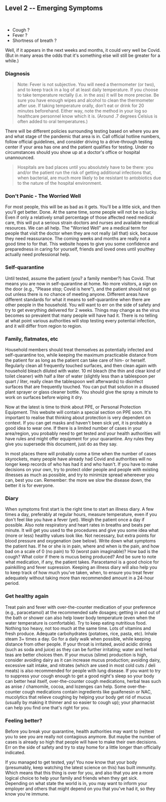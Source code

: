 ## Level 2 -- Emerging Symptoms
 
* Cough ?
* Fever ?
* Shortness of breath ?

Well, if it appears in the next weeks and months, it could very well be Covid. (But in many areas the odds that it's something else will still be greater for a while.)

### Diagnosis

> Note: Fever is not subjective. You will need a thermometer (or two), and to keep track in a log of at least daily temperature. If you choose to take temperature rectally (i.e. in the ass) it will be more precise. Be sure you have enough wipes and alcohol to clean the thermometer after use. If taking temperature orally, don’t eat or drink for 20 minutes beforehand. Either way, note the method in your log so healthcare personnel know which it is. (Around .7 degrees Celsius is often added to oral temperatures.) 

There will be different policies surrounding testing based on where you are and what stage of the pandemic that area is in. Call official hotline numbers, follow official guidelines, and consider driving to a drive-through testing center if your area has one and the patient qualifies for testing. Under no circumstances should you show up at a doctor's office or hospital unannounced. 

> Hospitals are bad places until you absolutely have to be there: you and/or the patient run the risk of getting additional infections that, when bacterial, are much more likely to be resistant to antobiotics due to the nature of the hospital environment.

### Don't Panic - The Worried Well

For most people, this will be as bad as it gets. You'll be a little sick, and then you'll get better. Done. At the same time, some people will not be so lucky. Even if only a relatively small percentage of those affected need medical care, this will put a serious strain doctors and nurses and available medical resources. We can all help. The "Worried Well" are a medical term for people that visit the doctor when they are not really (all that) sick, because they need reassurance. The coming weeks and months are really not a good time to for that. This website hopes to give you some confidence and preparedness in caring for yourself, friends and loved ones until you/they actually need professional help.

### Self-quarantine

Until tested, assume the patient (you? a family member?) has Covid. That means you are now in self-quarantine at home. No more visitors, a sign on the door (e.g., "Please stop; Covid is here"), and the patient should not go out unless there is no chance of meeting anyone. Different areas have different standards for what it means to self-quarantine when there are other people in the household. You will want to err on the side of safety and try to get everything delivered for 2 weeks. Things may change as the virus becomes so prevalent that many people will have had it. There is no telling at what point various authorities will stop testing every potential infection, and it will differ from region to region.

### Family, flatmates, etc

Household members should treat themselves as potentially infected and self-quarantine too, while keeping the maximum practicable distance from the patient for as long as the patient can take care of him- or herself. Regularly clean all frequently touched surfaces, and then clean again with household bleach diluted with water. 10 ml bleach (the thin and clear kind of toilet cleaner) with half a liter of water (slightly less than a tablespoon per quart / liter, really clean the tablespoon well afterwards) to disinfect surfaces that are frequently touched. You can put that solution in a disused plant sprayer or glass cleaner bottle. You should give the spray a minute to work on surfaces before wiping it dry.

Now at the latest is time to think about PPE, or Personal Protection Equipment. This website will contain a special section on PPE soon. It's important to realise that thinking about protection is very dependent on context. If you can get masks and haven't been sick yet, it is probably a good idea to wear one. If there is a limited number of cases in your area/region, you probably need to get tested and your health authorities will have rules and might offer equipment for your quarantine. Any rules they give you supersede this document, just do as they say.

In most places there will probably come a time when the number of cases skyrockets, many people have already had Covid and authorities will no longer keep records of who has had it and who hasn't. If you have to make decisions on your own, try to protect older people and people with existing illnesses as much as possible, and try to minimize spread whereever you can, best you can. Remember: the more we slow the disease down, the better it is for everyone.

### Diary

When symptoms first start is the right time to start an illness diary. A few times a day, preferably at regular hours, measure temperature, even if you don't feel like you have a fever (yet). Weigh the patient once a day if possible. Also note respiratory and heart rates in breaths and beats per minute. It will get you used to the procedures and give you some idea what (more or less) healthy values look like. Not necessary, but extra points for blood pressure and oxygenation (see below). Write down what symptoms the patient has. If he or she is in pain, where and when is the pain, and how bad on a scale of 0 (no pain) to 10 (worst pain imaginable)? How bad is the cough? What color if there is mucus being produced? And be sure to note what medication, if any, the patient takes. Paracetamol is a good choice for painkilling and fever supression. Keeping an illness diary will also help you to keep track of how much you've taken, when, to ensure you treat fever adequately without taking more than recommended amount in a 24-hour period. 

### Get healthy again

Treat pain and fever with over-the-counter medication of your preference (e.g., paracetamol) at the recommended safe dosages; getting in and out of the bath or shower can also help lower body temperature (even when the water temperature is comfortable). Try to keep eating nutritious food. Nothing too heavy, not too much at the same time. Lots of vitamins and fresh produce. Adequate carbohydrates (potatoes, rice, pasta, etc). Inhale steam 3+ times a day. Go for a daily walk when possible, while keeping distance from other people. If your throat is irritated, avoid acidic drinks (such as soda and juice) as they can be further irritating; water and herbal teas are better choices then. If your mucus (slime) production is high, consider avoiding dairy as it can increase mucus production; avoiding dairy, excessive salt intake, and nitrates (which are used in most cold cuts / deli meats) is also recommended for people with lung disease. If you want to try to suppress your cough enough to get a good night's sleep so your body can better heal itself, over-the-counter cough medications, herbal teas such as anise / chamomile, cocoa, and lozenges can help. Some over-the-counter cough medications contain ingredients like guaifenesin or NAC, mucolytics that relieve coughing by helping your body get rid of mucus (usually by making it thinner and so easier to cough up); your pharmacist can help you find one that's right for you. 

### Feeling better?

Before you break your quarantine, health authorities may want to (re)test you to see you are really not contagious anymore. But maybe the number of cases is already so high that people will have to make their own decisions. Err on the side of safety and try to stay home for a little longer than officially indicated. 

If you managed to get tested, yay! You now know that your body (presumably, keep watching the latest science on this) has built immunity. Which means that this thing is over for you, and also that you are a more logical choice to help your family and friends when they get sick. Depending on what state the world is in, you may want to inform your employer and others that might depend on you that you've had it, so they know you're immune.
